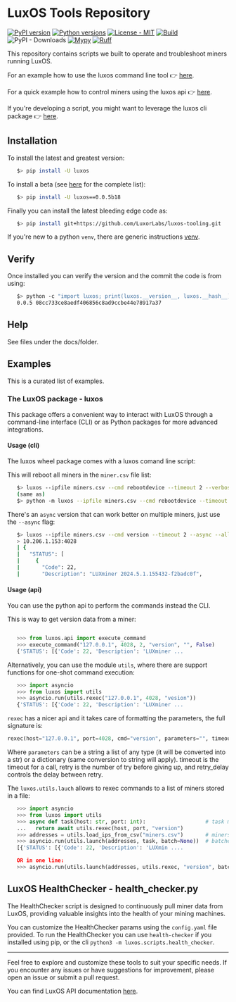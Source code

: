 # LuxOS Tools Repository

[![PyPI version](https://img.shields.io/pypi/v/luxos.svg?color=blue)](https://pypi.org/project/luxos)
[![Python versions](https://img.shields.io/pypi/pyversions/luxos.svg)](https://pypi.org/project/luxos)
[![License - MIT](https://img.shields.io/badge/license-MIT-9400d3.svg)](https://spdx.org/licenses/)
[![Build](https://github.com/LuxorLabs/luxos-tooling/actions/workflows/push-main.yml/badge.svg)](https://github.com/LuxorLabs/luxos/actions/runs/0)
![PyPI - Downloads](https://img.shields.io/pypi/dm/luxos)
[![Mypy](https://img.shields.io/badge/types-Mypy-blue.svg)](https://mypy-lang.org/)
[![Ruff](https://img.shields.io/endpoint?url=https://raw.githubusercontent.com/astral-sh/ruff/main/assets/badge/v2.json)](https://github.com/astral-sh/ruff)

This repository contains scripts we built to operate and troubleshoot miners running LuxOS.

For an example how to use the luxos command line tool 👉 [here](#usage-cli).

For a quick example how to control miners using the luxos api 👉 [here](#usage-api).

If you're developing a script, you might want to leverage the luxos cli package 👉 [here](docs/CLI.md).


## Installation

To install the latest and greatest version:
```bash
   $> pip install -U luxos
```

To install a beta (see [here](https://pypi.org/project/luxos/#history) for the complete list):
```bash
   $> pip install -U luxos==0.0.5b18
```

Finally you can install the latest bleeding edge code as:
```bash
   $> pip install git+https://github.com/LuxorLabs/luxos-tooling.git
```

If you're new to a python `venv`, there are generic instructions [venv](https://docs.python.org/3/library/venv.html).

## Verify

Once installed you can verify the version and the commit the code is from using:
```bash
   $> python -c "import luxos; print(luxos.__version__, luxos.__hash__)"
   0.0.5 08cc733ce8aedf406856c8ad9ccbe44e78917a37
```

## Help

See files under the docs/folder.


## Examples
This is a curated list of examples.

### The LuxOS package - luxos

This package offers a convenient way to interact with LuxOS through a command-line interface (CLI) or as Python packages for more advanced integrations.

#### Usage (cli)

The luxos wheel package comes with a luxos comand line script:

This will reboot all miners in the `miner.csv` file list:
```bash
   $> luxos --ipfile miners.csv --cmd rebootdevice --timeout 2 --verbose
   (same as)
   $> python -m luxos --ipfile miners.csv --cmd rebootdevice --timeout 2 --verbose
```

There's an `async` version that can work better on multiple miners, just use the `--async` flag:
```bash
   $> luxos --ipfile miners.csv --cmd version --timeout 2 --async --all
   > 10.206.1.153:4028
   | {
   |   "STATUS": [
   |     {
   |       "Code": 22,
   |       "Description": "LUXminer 2024.5.1.155432-f2badc0f",
```


#### Usage (api)

You can use the python api to perform the commands instead the CLI.

This is way to get version data from a miner:
```python

   >>> from luxos.api import execute_command
   >>> execute_command("127.0.0.1", 4028, 2, "version", "", False)
   {'STATUS': [{'Code': 22, 'Description': 'LUXminer ...
   ```

Alternatively, you can use the module `utils`, where there are support functions for one-shot command execution:

```python
   >>> import asyncio
   >>> from luxos import utils
   >>> asyncio.run(utils.rexec("127.0.0.1", 4028, "vesion"))
   {'STATUS': [{'Code': 22, 'Description': 'LUXminer ...
```
`rexec` has a nicer api and it takes care of formatting the parameters, the full signature is:
```python
rexec(host="127.0.0.1", port=4028, cmd="version", parameters="", timeout=2., retry=1, retry_delay=3.)
```
Where `parameters` can be a string a list of any type (it will be converted into a str) or a dictionary (same conversion to string will apply).
timeout is the timeout for a call, retry is the number of try before giving up, and retry_delay controls the delay between retry.

The `luxos.utils.lauch` allows to rexec commands to a list of miners stored in a file:

```python
   >>> import asyncio
   >>> from luxos import utils
   >>> async def task(host: str, port: int):                   # task must be a callable 
   ...   return await utils.rexec(host, port, "version")
   >>> addresses = utils.load_ips_from_csv("miners.csv")       # miners.csv contains a list of ip addresses, one per line
   >>> asyncio.run(utils.launch(addresses, task, batch=None))  # batched is a keyword argument to limit execution rate (if set to a positive int)
   [{'STATUS': [{'Code': 22, 'Description': 'LUXmin ....

   OR in one line:
   >>> asyncio.run(utils.launch(addresses, utils.rexec, "version", batch=None))
```

## LuxOS HealthChecker - health_checker.py

The HealthChecker script is designed to continuously pull miner data from LuxOS, providing valuable insights into the health of your mining machines.

You can customize the HealthChecker params using the `config.yaml` file provided. 
To run the HealthChecker you can use `health-checker` if you installed using pip, or
the cli `python3 -m luxos.scripts.health_checker`.

---

Feel free to explore and customize these tools to suit your specific needs. 
If you encounter any issues or have suggestions for improvement, please open an issue or submit a pull request.

You can find LuxOS API documentation [here](https://docs.luxor.tech/firmware/api/intro).
